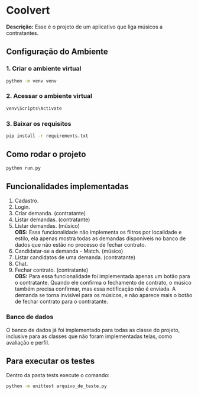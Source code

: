 
# Coolvert

**Descrição:** Esse é o projeto de um aplicativo que liga músicos a contratantes.

## Configuração do Ambiente

### 1. Criar o ambiente virtual

```bash
python -m venv venv
```
### 2. Acessar o ambiente virtual
```bash
venv\Scripts\Activate
```

### 3. Baixar os requisitos
```bash
pip install -r requirements.txt
```

## Como rodar o projeto
```bash
python run.py
```

## Funcionalidades implementadas
1. Cadastro.
2. Login.
3. Criar demanda. (contratante)
4. Listar demandas. (contratante)
5. Listar demandas. (músico)  
   **OBS:** Essa funcionalidade não implementa os filtros por localidade e estilo, ela apenas mostra todas as demandas disponíveis no banco de dados que não estão no processo de fechar contrato.
6. Candidatar-se a demanda - Match. (músico)
7. Listar candidatos de uma demanda. (contratante)
8. Chat.
9. Fechar contrato. (contratante)  
    **OBS:** Para essa funcionalidade foi implementada apenas um botão para o contratante. Quando ele confirma o fechamento de contrato, o músico também precisa confirmar, mas essa notificação não é enviada. A demanda se torna invisível para os músicos, e não aparece mais o botão de fechar contrato para o contratante.

### Banco de dados
  O banco de dados já foi implementado para todas as classe do projeto, inclusive para as classes que não foram implementadas telas, como avaliação e perfil.  

## Para executar os testes
  Dentro da pasta tests execute o comando:
```bash
python -m unittest arquivo_de_teste.py
```